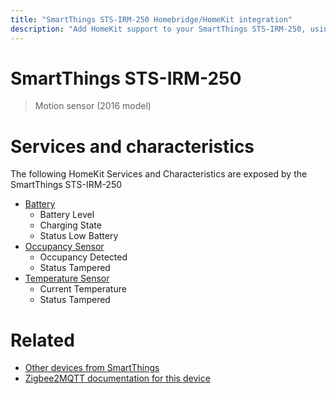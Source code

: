 ```yaml
---
title: "SmartThings STS-IRM-250 Homebridge/HomeKit integration"
description: "Add HomeKit support to your SmartThings STS-IRM-250, using Homebridge, Zigbee2MQTT and homebridge-z2m."
---
```

<!---
This file has been GENERATED using src/docgen/docgen.ts
DO NOT EDIT THIS FILE MANUALLY!
-->
# SmartThings STS-IRM-250
> Motion sensor (2016 model)


# Services and characteristics
The following HomeKit Services and Characteristics are exposed by
the SmartThings STS-IRM-250

* [Battery](../../battery.md)
  * Battery Level
  * Charging State
  * Status Low Battery
* [Occupancy Sensor](../../sensors.md)
  * Occupancy Detected
  * Status Tampered
* [Temperature Sensor](../../sensors.md)
  * Current Temperature
  * Status Tampered


# Related
* [Other devices from SmartThings](../index.md#smartthings)
* [Zigbee2MQTT documentation for this device](https://www.zigbee2mqtt.io/devices/STS-IRM-250.html)